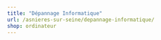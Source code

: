 ```yaml
---
title: "Dépannage Informatique"
url: /asnieres-sur-seine/depannage-informatique/
shop: ordinateur
---
```

